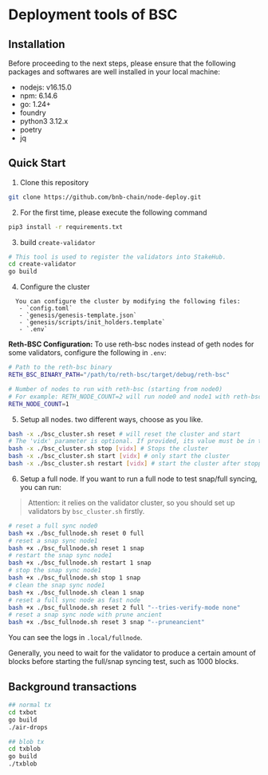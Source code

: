 # Deployment tools of BSC


## Installation
Before proceeding to the next steps, please ensure that the following packages and softwares are well installed in your local machine: 
- nodejs: v16.15.0
- npm: 6.14.6
- go: 1.24+
- foundry
- python3 3.12.x
- poetry
- jq


## Quick Start
1. Clone this repository
```bash
git clone https://github.com/bnb-chain/node-deploy.git
```

2. For the first time, please execute the following command
```bash
pip3 install -r requirements.txt
```

3. build `create-validator`

```bash
# This tool is used to register the validators into StakeHub.
cd create-validator
go build
```

4. Configure the cluster
```
  You can configure the cluster by modifying the following files:
   - `config.toml`
   - `genesis/genesis-template.json`
   - `genesis/scripts/init_holders.template`
   - `.env`
```

**Reth-BSC Configuration:**
To use reth-bsc nodes instead of geth nodes for some validators, configure the following in `.env`:
```bash
# Path to the reth-bsc binary
RETH_BSC_BINARY_PATH="/path/to/reth-bsc/target/debug/reth-bsc"

# Number of nodes to run with reth-bsc (starting from node0)
# For example: RETH_NODE_COUNT=2 will run node0 and node1 with reth-bsc, others with geth
RETH_NODE_COUNT=1
```

5. Setup all nodes.
two different ways, choose as you like.
```bash
bash -x ./bsc_cluster.sh reset # will reset the cluster and start
# The 'vidx' parameter is optional. If provided, its value must be in the range [0, ${BSC_CLUSTER_SIZE}). If omitted, it affects all clusters.
bash -x ./bsc_cluster.sh stop [vidx] # Stops the cluster
bash -x ./bsc_cluster.sh start [vidx] # only start the cluster
bash -x ./bsc_cluster.sh restart [vidx] # start the cluster after stopping it
```

6. Setup a full node.
If you want to run a full node to test snap/full syncing, you can run:

> Attention: it relies on the validator cluster, so you should set up validators by `bsc_cluster.sh` firstly.

```bash
# reset a full sync node0
bash +x ./bsc_fullnode.sh reset 0 full
# reset a snap sync node1
bash +x ./bsc_fullnode.sh reset 1 snap
# restart the snap sync node1
bash +x ./bsc_fullnode.sh restart 1 snap
# stop the snap sync node1
bash +x ./bsc_fullnode.sh stop 1 snap
# clean the snap sync node1
bash +x ./bsc_fullnode.sh clean 1 snap
# reset a full sync node as fast node
bash +x ./bsc_fullnode.sh reset 2 full "--tries-verify-mode none"
# reset a snap sync node with prune ancient
bash +x ./bsc_fullnode.sh reset 3 snap "--pruneancient"
```

You can see the logs in `.local/fullnode`.

Generally, you need to wait for the validator to produce a certain amount of blocks before starting the full/snap syncing test, such as 1000 blocks.

## Background transactions
```bash
## normal tx
cd txbot
go build
./air-drops

## blob tx
cd txblob
go build
./txblob
```